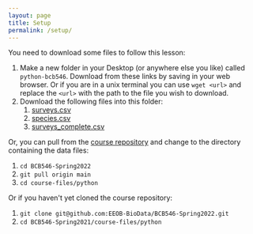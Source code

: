 ```yaml
---
layout: page
title: Setup
permalink: /setup/
---
```


You need to download some files to follow this lesson:

1. Make a new folder in your Desktop (or anywhere else you like) called `python-bcb546`. Download from these links by saving in your web browser. Or if you are in a unix terminal you can use `wget <url>` and replace the `<url>` with the path to the file you wish to download.
2. Download the following files into this folder:
    1. [surveys.csv](https://github.com/EEOB-BioData/BCB546-Spring2022/raw/main/course-files/python/surveys.csv)
    2. [species.csv](https://github.com/EEOB-BioData/BCB546-Spring2022/raw/main/course-files/python/species.csv)
    3. [surveys_complete.csv](https://github.com/EEOB-BioData/BCB546-Spring2022/raw/main/course-files/python/surveys_complete.csv)

Or, you can pull from the [course repository](https://github.com/EEOB-BioData/BCB546-Spring2022) and change to the directory containing the data files:
1. `cd BCB546-Spring2022`
2. `git pull origin main`
3. `cd course-files/python`


Or if you haven't yet cloned the course repository:
1. `git clone git@github.com:EEOB-BioData/BCB546-Spring2022.git`
2. `cd BCB546-Spring2021/course-files/python`